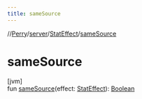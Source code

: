 ```yaml
---
title: sameSource
---
```

//[Perry](../../../index.html)/[server](../index.html)/[StatEffect](index.html)/[sameSource](same-source.html)



# sameSource



[jvm]\
fun [sameSource](same-source.html)(effect: [StatEffect](index.html)): [Boolean](https://kotlinlang.org/api/latest/jvm/stdlib/kotlin/-boolean/index.html)




